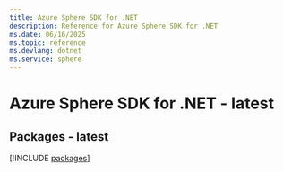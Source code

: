 ```yaml
---
title: Azure Sphere SDK for .NET
description: Reference for Azure Sphere SDK for .NET
ms.date: 06/16/2025
ms.topic: reference
ms.devlang: dotnet
ms.service: sphere
---
```

# Azure Sphere SDK for .NET - latest
## Packages - latest
[!INCLUDE [packages](sphere-index.md)]